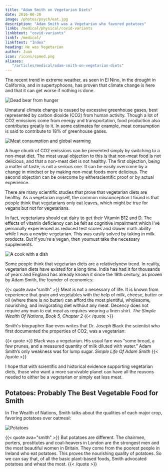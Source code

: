 ```yaml
---
title: "Adam Smith on Vegetarian Diets"
date: 2016-06-20
image: /photos/psych/eat.jpg
description: "Adam Smith was a Vegetarian who favored potatoes"
linkb: /medical/physical/covid-variants
linkbtext: "covid-variants"
linkf: /medical/
linkftext: "Index"
heading: He was Vegetarian
author: Juan
icon: /icons/spmed.png
aliases:
   "/articles/medical/adam-smith-on-vegetarian-diets"
---
```


The recent trend in extreme weather, as seen in El Nino, in the drought in California, and in supertyphoons, has proven that climate change is here and that it can get worse if nothing is done.

![Dead bear from hunger](https://socioecons.files.wordpress.com/2016/01/beardead.jpeg)

Unnatural climate change is caused by excessive greenhouse gases, best represented by carbon dioxide (CO2) from human activity. Though a lot of CO2 emissions come from energy and transportation, food production also contributes greatly to it. In some estimates for example, meat consumption is said to contribute to 18% of greenhouse gases.

![Meat consumption and global warming](https://socioecons.files.wordpress.com/2016/01/meatgraphfull1.jpg)

A huge chunk of CO2 emissions can be prevented simply by switching to a non-meat diet. The most usual objection to this is that non-meat food is not delicious, and that a non-meat diet is not healthy. The first objection, being a matter of taste, is not a serious one. It can be easily overcome by a change in mindset or by making non-meat foods more delicious. The second objection can be overcome by eitherscientific proof or by actual experience.

There are many scientific studies that prove that vegetarian diets are healthy. As a vegetarian myself, the common misconception I found is that people think that vegetarians only eat leaves, which might be true for vegans but not for vegetarians. 

In fact, vegetarians should eat dairy to get their Vitamin B12 and D. The effects of vitamin deficiency can be felt as cognitive impairment which I've personally experienced as reduced test scores and slower math ability while I was a newbie vegetarian. This was easily solved by taking in milk products. But if you're a vegan, then youmust take the necessary supplements.

![A cook with a dish](https://sorasystem.sirv.com/photos/dish.jpg)

Some people think that vegetarian diets are a relativelynew trend. In reality, vegetarian diets have existed for a long time. India has had it for thousands of years and England has already known it since the 18th century, as proven by Adam Smith, the founder of economics:

{{< quote ava="smith" >}}
Meat is not a necessary of life. It is known from experience that grain and vegetables with the help of milk, cheese, butter or oil (where there is no butter) can afford the most plentiful, wholesome, nourishing, and invigorating diet without any meat. Decency does not require any man to eat meat as requires wearing a linen shirt.
<cite>The Simple Wealth Of Nations, Book 5, Chapter 2</cite>
{{< /quote >}}

Smith's biographer Rae even writes that Dr. Joseph Black  the scientist who first documented the properties of CO2, was a vegetarian:

{{< quote >}}
Black was a vegetarian. His usual fare was “some bread, a few prunes, and a measured quantity of milk diluted with water.” Adam Smith’s only weakness was for lump sugar. 
<cite>Simple Life Of Adam Smith</cite> 
{{< /quote >}}

I hope that with scientific and historical evidence supporting vegetarian diets, those who want a more survivable planet can have all the reasons needed to either be a vegetarian or simply eat less meat.


## Potatoes: Probably The Best Vegetable Food for Smith

In The Wealth of Nations, Smith talks about the qualities of each major crop, favoring potatoes over oatmeal:

![Potatoes](https://sorasystem.sirv.com/cards/potato.jpg)

{{< quote ava="smith" >}}
But potatoes are different. The chairmen, porters, prostitutes and coal-heavers in London are the strongest men and the most beautiful women in Britain. They come from the poorest people in Ireland who eat potatoes. This proves the nourishing quality of potatoes. So we can say that, of all the basic plant-based foods, Smith advocated potatoes and wheat the most.
{{< /quote >}}
